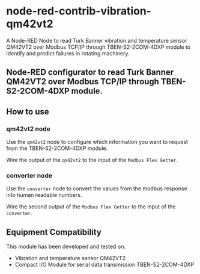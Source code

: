 # node-red-contrib-vibration-qm42vt2
A Node-RED Node to read Turk Banner vibration and temperature sensor QM42VT2 over Modbus TCP/IP through TBEN-S2-2COM-4DXP module to identify and predict failures in rotating machinery.
## Node-RED configurator to read Turk Banner QM42VT2 over Modbus TCP/IP through TBEN-S2-2COM-4DXP module.

## How to use

### qm42vt2 node
Use the `qm42vt2` node to configure which information you want to request from the TBEN-S2-2COM-4DXP module.

Wire the output of the `qm42vt2` to the input of the `Modbus Flex Getter`.

### converter node
Use the `converter` node to convert the values from the modbus response into human readable numbers.

Wire the second output of the `Modbus Flex Getter` to the input of the `converter`.

## Equipment Compatibility

This module has been developed and tested on:
+ Vibration and temperature sensor QM42VT2
+ Compact I/O Module for serial data transmission TBEN-S2-2COM-4DXP
